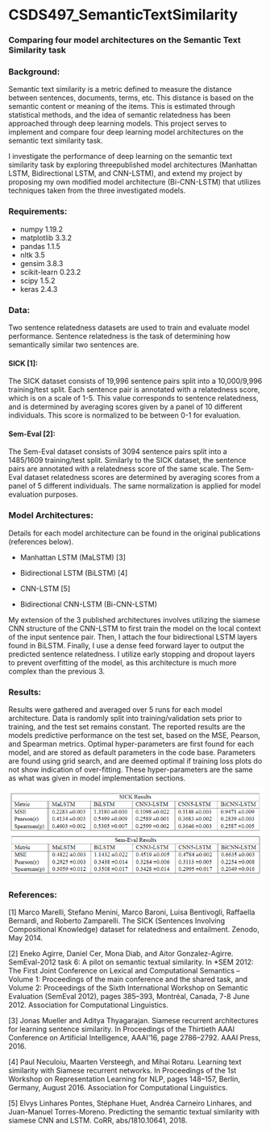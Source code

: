 # CSDS497_SemanticTextSimilarity
### Comparing four model architectures on the Semantic Text Similarity task

### Background:
Semantic text similarity is a metric defined to measure the distance between sentences, documents, terms, etc. This distance is based on the semantic content or meaning of the items. This is estimated through statistical methods, and the idea of semantic relatedness has been approached through deep learning models. This project serves to implement and compare four deep learning model architectures on the semantic text similarity task.

I investigate the performance of deep learning on the semantic text similarity task by exploring threepublished model architectures (Manhattan LSTM, Bidirectional LSTM, and CNN-LSTM), and extend my project by proposing my own modified model architecture (Bi-CNN-LSTM) that utilizes techniques taken from the three investigated models.

### Requirements:
* numpy 1.19.2
* matplotlib 3.3.2
* pandas 1.1.5
* nltk 3.5
* gensim 3.8.3
* scikit-learn 0.23.2
* scipy 1.5.2
* keras 2.4.3

### Data:
Two sentence relatedness datasets are used to train and evaluate model performance. Sentence relatedness is the task of determining how semantically similar two sentences are. 

#### SICK [1]:
The SICK dataset consists of 19,996 sentence pairs split into a 10,000/9,996 training/test split. Each sentence pair is annotated with a relatedness score, which is on a scale of 1-5. This value corresponds to sentence relatedness, and is determined by averaging scores given by a panel of 10 different individuals. This score is normalized to be between 0-1 for evaluation.

#### Sem-Eval [2]:
The Sem-Eval dataset consists of 3094 sentence pairs split into a 1485/1609 training/test split. Similarly to the SICK dataset, the sentence pairs are annotated with a relatedness score of the same scale. The Sem-Eval dataset relatedness scores are determined by averaging scores from a panel of 5 different individuals. The same normalization is applied for model evaluation purposes.

### Model Architectures:
Details for each model architecture can be found in the original publications (references below).

* Manhattan LSTM (MaLSTM) [3]
* Bidirectional LSTM (BiLSTM) [4]
* CNN-LSTM [5]

* Bidirectional CNN-LSTM (Bi-CNN-LSTM)

My extension of the 3 published architectures involves utilizing the siamese CNN structure of the CNN-LSTM to first train the model on the local context of the input sentence pair. Then, I attach the four bidirectional LSTM layers found in BiLSTM. Finally, I use a dense feed forward layer to output the predicted sentence relatedness. I utilize early stopping and dropout layers to prevent overfitting of the model, as this architecture is much more complex than the previous 3.

### Results:
Results were gathered and averaged over 5 runs for each model architecture. Data is randomly split into  training/validation sets prior to training, and the test set remains constant. The reported results are the models predictive performance on the test set, based on the MSE, Pearson, and Spearman metrics. Optimal hyper-parameters are first found for each model, and are stored as default parameters in the code base. Parameters are found using grid search, and are deemed optimal if training loss plots do not show indication of over-fitting. These hyper-parameters are the same as what was given in model implementation sections.

![Results](/results.PNG)

### References:
[1] Marco Marelli, Stefano Menini, Marco Baroni, Luisa Bentivogli, Raffaella Bernardi, and Roberto Zamparelli. The SICK (Sentences Involving Compositional Knowledge) dataset for relatedness and entailment. Zenodo, May 2014.

[2] Eneko Agirre, Daniel Cer, Mona Diab, and Aitor Gonzalez-Agirre. SemEval-2012 task 6: A pilot on semantic textual similarity. In *SEM 2012: The First Joint Conference on Lexical and Computational Semantics – Volume 1: Proceedings of the main conference and the shared task, and Volume 2: Proceedings of the Sixth International Workshop on Semantic Evaluation (SemEval 2012), pages 385–393, Montréal, Canada, 7-8 June 2012. Association for Computational Linguistics.

[3] Jonas Mueller and Aditya Thyagarajan. Siamese recurrent architectures for learning sentence similarity. In Proceedings of the Thirtieth AAAI Conference on Artificial Intelligence, AAAI’16, page 2786–2792. AAAI Press, 2016.

[4] Paul Neculoiu, Maarten Versteegh, and Mihai Rotaru. Learning text similarity with Siamese recurrent networks. In Proceedings of the 1st Workshop on Representation Learning for NLP, pages 148–157, Berlin, Germany, August 2016. Association for Computational Linguistics.

[5] Elvys Linhares Pontes, Stéphane Huet, Andréa Carneiro Linhares, and Juan-Manuel Torres-Moreno. Predicting the semantic textual similarity with siamese CNN and LSTM. CoRR, abs/1810.10641, 2018.
